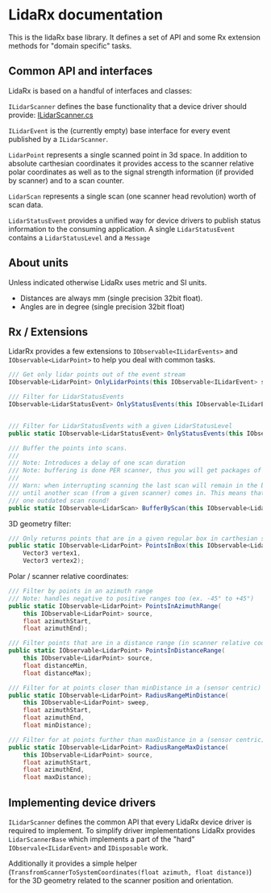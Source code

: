 ﻿LidaRx documentation
====================

This is the lidaRx base library. It defines a set of API and some Rx extension methods for "domain specific" tasks.

Common API and interfaces
-------------------------

LidaRx is based on a handful of interfaces and classes:

`ILidarScanner` defines the base functionality that a device driver should provide: [ILidarScanner.cs](ILidarScanner.cs)

`ILidarEvent` is the (currently empty) base interface for every event published by a `ILidarScanner`.

`LidarPoint` represents a single scanned point in 3d space. In addition to absolute carthesian coordinates it provides 
access to the scanner relative polar coordinates as well as to the signal strength information (if provided by scanner)
and to a scan counter.

`LidarScan` represents a single scan (one scanner head revolution) worth of scan data.

`LidarStatusEvent` provides a unified way for device drivers to publish status information to the consuming application.
A single `LidarStatusEvent` contains a `LidarStatusLevel` and a `Message`

About units
-----------

Unless indicated otherwise LidaRx uses metric and SI units. 

- Distances are always mm (single precision 32bit float).
- Angles are in degree (single precision 32bit float)

Rx / Extensions
---------------

LidarRx provides a few extensions to `IObservable<ILidarEvents>` and `IObservable<LidarPoint>` to help you deal with
common tasks.

```csharp
/// Get only lidar points out of the event stream
IObservable<LidarPoint> OnlyLidarPoints(this IObservable<ILidarEvent> source);

/// Filter for LidarStatusEvents
IObservable<LidarStatusEvent> OnlyStatusEvents(this IObservable<ILidarEvent> source);


/// Filter for LidarStatusEvents with a given LidarStatusLevel
public static IObservable<LidarStatusEvent> OnlyStatusEvents(this IObservable<ILidarEvent> source, LidarStatusLevel levelFilter);

/// Buffer the points into scans. 
/// 
/// Note: Introduces a delay of one scan duration
/// Note: buffering is done PER scanner, thus you will get packages of points from a single scanner
/// 
/// Warn: when interrupting scanning the last scan will remain in the buffer and will be delayed 
/// until another scan (from a given scanner) comes in. This means that after a scan pause you'll get
/// one outdated scan round!
public static IObservable<LidarScan> BufferByScan(this IObservable<LidarPoint> source);
```

3D geometry filter:

```csharp        
/// Only returns points that are in a given regular box in carthesian space
public static IObservable<LidarPoint> PointsInBox(this IObservable<LidarPoint> source,
    Vector3 vertex1,
    Vector3 vertex2);
```

Polar / scanner relative coordinates:

```csharp        
/// Filter by points in an azimuth range 
/// Note: handles negative to positive ranges too (ex. -45° to +45°)
public static IObservable<LidarPoint> PointsInAzimuthRange(
	this IObservable<LidarPoint> source,
	float azimuthStart,
    float azimuthEnd);

/// Filter points that are in a distance range (in scanner relative coordinates)
public static IObservable<LidarPoint> PointsInDistanceRange(
    this IObservable<LidarPoint> source,
    float distanceMin,
    float distanceMax);

/// Filter for at points closer than minDistance in a (sensor centric)  polar range
public static IObservable<LidarPoint> RadiusRangeMinDistance(
    this IObservable<LidarPoint> sweep,
    float azimuthStart,
    float azimuthEnd,
    float minDistance);

/// Filter for at points further than maxDistance in a (sensor centric)  polar range
public static IObservable<LidarPoint> RadiusRangeMaxDistance(
    this IObservable<LidarPoint> source,
    float azimuthStart,
    float azimuthEnd,
    float maxDistance);
```

Implementing device drivers
---------------------------

`ILidarScanner` defines the common API that every LidaRx device driver is required to implement. 
To simplify driver implementations LidaRx provides `LidarScannerBase` which implements a part of
the "hard" `IObservale<ILidarEvent>` and `IDisposable` work.

Additionally it provides a simple helper (`TransfromScannerToSystemCoordinates(float azimuth, float distance)`)
for the 3D geometry related to the scanner position and orientation.

